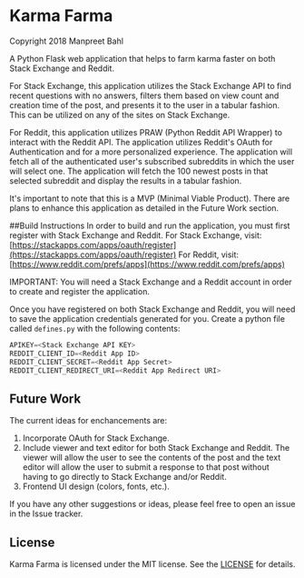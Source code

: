 # Karma Farma
Copyright 2018 Manpreet Bahl

A Python Flask web application that helps to farm karma faster on both Stack Exchange and Reddit. 

For Stack Exchange, this application utilizes the Stack Exchange API to find recent questions with no answers, filters them based on view count and creation time of the post, and presents it to the user in a tabular fashion. This can be utilized on any of the sites on Stack Exchange.

For Reddit, this application utilizes PRAW (Python Reddit API Wrapper) to interact with the Reddit API. The application utilizes Reddit's OAuth for Authentication and for a more personalized experience. The application will fetch all of the authenticated user's subscribed subreddits in which the user will select one. The application will fetch the 100 newest posts in that selected subreddit and display the results in a tabular fashion.

It's important to note that this is a MVP (Minimal Viable Product). There are plans to enhance this application as detailed in the Future Work section.

##Build Instructions
In order to build and run the application, you must first register with Stack Exchange and Reddit.
For Stack Exchange, visit: [https://stackapps.com/apps/oauth/register](https://stackapps.com/apps/oauth/register)
For Reddit, visit: [https://www.reddit.com/prefs/apps](https://www.reddit.com/prefs/apps)

IMPORTANT: You will need a Stack Exchange and a Reddit account in order to create and register the application.

Once you have registered on both Stack Exchange and Reddit, you will need to save the application credentials generated for you.
Create a python file called ```defines.py``` with the following contents:
```python
APIKEY=<Stack Exchange API KEY>
REDDIT_CLIENT_ID=<Reddit App ID>
REDDIT_CLIENT_SECRET=<Reddit App Secret>
REDDIT_CLIENT_REDIRECT_URI=<Reddit App Redirect URI>
```

## Future Work
The current ideas for enchancements are:  
1. Incorporate OAuth for Stack Exchange.  
2. Include viewer and text editor for both Stack Exchange and Reddit. The viewer will allow the user to see the contents of the post and the text editor will allow the user to submit a response to that post without having to go directly to Stack Exchange and/or Reddit.  
3. Frontend UI design (colors, fonts, etc.).  

If you have any other suggestions or ideas, please feel free to open an issue in the Issue tracker.

## License
Karma Farma is licensed under the MIT license. See the [LICENSE](LICENSE) for details.
